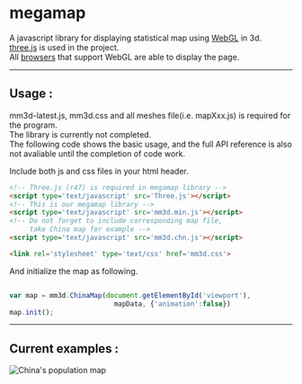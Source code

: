 megamap
=========

A javascript library for displaying statistical map using [WebGL](http://www.khronos.org/webgl/wiki/Main_Page) in 3d.  
[three.js](https://github.com/mrdoob/three.js) is used in the project.  
All [browsers](http://www.khronos.org/webgl/wiki/Getting_a_WebGL_Implementation) that support WebGL are able to display the page.  

* * *

Usage :
-------
mm3d-latest.js, mm3d.css and all meshes file(i.e. mapXxx.js) is required for the program.  
The library is currently not completed.  
The following code shows the basic usage, and the full
API reference is also not avaliable until the completion of code work.  

Include both js and css files in your html header.

```html
<!-- Three.js (r47) is required in megamap library -->
<script type='text/javascript' src='Three.js'></script>
<!-- This is our megamap library -->
<script type='text/javascript' src='mm3d.min.js'></script>
<!-- Do not forget to include corresponding map file, 
	 take China map for example -->
<script type='text/javascript' src='mm3d.chn.js'></script>

<link rel='stylesheet' type='text/css' href='mm3d.css'>

```

And initialize the map as following.

```javascript

var map = mm3d.ChinaMap(document.getElementById('viewport'),
						  mapData, {'animation':false})
map.init();

```

* * *

Current examples :
----------------
![China's population map](https://github.com/alpha360x/megamap/raw/master/screenshots/CHN_population.png)

